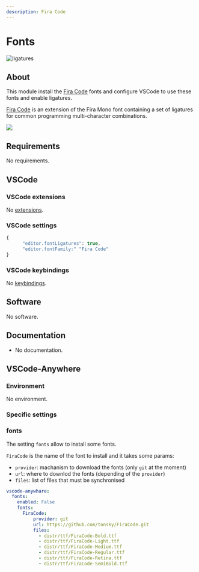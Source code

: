 ```yaml
---
description: Fira Code
---
```


# Fonts

![ligatures](https://github.com/tonsky/FiraCode/raw/master/showcases/v3/all_ligatures.png)

## About

This module install the [Fira Code](https://github.com/tonsky/FiraCode/) fonts and configure VSCode to use these fonts and enable ligatures.

[Fira Code](https://github.com/tonsky/FiraCode/) is an extension of the Fira Mono font containing a set of ligatures for common programming multi-character combinations.

![](https://code.visualstudio.com/assets/docs/getstarted/tips-and-tricks/font-ligatures-annotated.png)

## Requirements

No requirements.

## VSCode

### VSCode extensions

No [extensions](https://marketplace.visualstudio.com/VSCode).

### VSCode settings

```javascript
{
      "editor.fontLigatures": true,
      "editor.fontFamily:" "Fira Code"
}
```

### VSCode keybindings

No [keybindings](https://code.visualstudio.com/docs/getstarted/keybindings).

## Software

No software.

## Documentation

* No documentation.

## VSCode-Anywhere

### Environment

No environment.

### Specific settings

### fonts

The setting `fonts` allow to install some fonts.

`FiraCode` is the name of the font to install and it takes some params:

* `provider`: machanism to download the fonts \(only `git` at the moment\)
* `url`: where to downlod the fonts \(depending of the `provider`\)
* `files`: list of files that must be synchronised

```yaml
vscode-anywhare:
  fonts:
    enabled: False
    fonts:
      FiraCode:
          provider: git
          url: https://github.com/tonsky/FiraCode.git
          files:
            - distr/ttf/FiraCode-Bold.ttf
            - distr/ttf/FiraCode-Light.ttf
            - distr/ttf/FiraCode-Medium.ttf
            - distr/ttf/FiraCode-Regular.ttf
            - distr/ttf/FiraCode-Retina.ttf
            - distr/ttf/FiraCode-SemiBold.ttf
```

